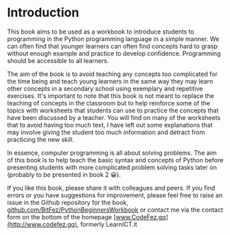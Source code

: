# Introduction

This book aims to be used as a workbook to introduce students to programming in the Python programming language in a simple manner.
We can often find that younger learners can often find concepts hard to grasp without enough example and practice to develop confidence. Programming should be accessible to all learners.

The aim of the book is to avoid teaching any concepts too complicated for the time being and teach young learners in the same way they may learn other concepts in a secondary school using exemplary and repetitive exercises. 
It's important to note that this book is not meant to replace the teaching of concepts in the classroom but to help reinforce some of the topics with worksheets that students can use to practice the concepts that have been discussed by a teacher. You will find on many of the worksheets that to avoid having too much text, I have left out some explanations that may involve giving the student too much information and detract from practicing the new skill.

In essence, computer programming is all about solving problems. The aim of this book is to help teach the basic syntax and concepts of Python before presenting students with more complicated problem solving tasks later on (probably to be presented in book 2 😀).

If you like this book, please share it with colleagues and peers. If you find errors or you have suggestions for improvement, please feel free to raise an issue in the Github repository for the book, [github.com/BitFez/PythonBeginnersWorkbook](https://github.com/bitfez/PythonBeginnersWorkbook) or contact me via the contact form on the bottom of the homepage [www.CodeFez.gq](http://www.codefez.gq), formerly LearnICT.it
